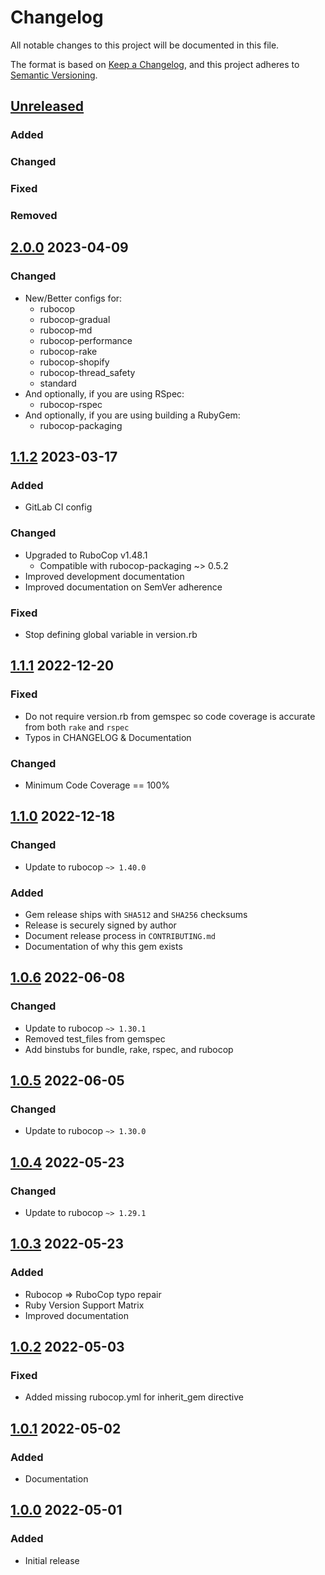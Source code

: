 # Changelog
All notable changes to this project will be documented in this file.

The format is based on [Keep a Changelog](https://keepachangelog.com/en/1.0.0/),
and this project adheres to [Semantic Versioning](https://semver.org/spec/v2.0.0.html).

## [Unreleased]
### Added
### Changed
### Fixed
### Removed

## [2.0.0] 2023-04-09
### Changed
- New/Better configs for:
  - rubocop
  - rubocop-gradual
  - rubocop-md
  - rubocop-performance
  - rubocop-rake
  - rubocop-shopify
  - rubocop-thread_safety
  - standard
- And optionally, if you are using RSpec:
  - rubocop-rspec
- And optionally, if you are using building a RubyGem:
  - rubocop-packaging

## [1.1.2] 2023-03-17
### Added
* GitLab CI config
### Changed
* Upgraded to RuboCop v1.48.1
  * Compatible with rubocop-packaging ~> 0.5.2
* Improved development documentation
* Improved documentation on SemVer adherence
### Fixed
* Stop defining global variable in version.rb

## [1.1.1] 2022-12-20
### Fixed
* Do not require version.rb from gemspec so code coverage is accurate from both `rake` and `rspec`
* Typos in CHANGELOG & Documentation
### Changed
* Minimum Code Coverage == 100%

## [1.1.0] 2022-12-18
### Changed
* Update to rubocop `~> 1.40.0`
### Added
* Gem release ships with `SHA512` and `SHA256` checksums
* Release is securely signed by author
* Document release process in `CONTRIBUTING.md`
* Documentation of why this gem exists

## [1.0.6] 2022-06-08
### Changed
* Update to rubocop `~> 1.30.1`
* Removed test_files from gemspec
* Add binstubs for bundle, rake, rspec, and rubocop

## [1.0.5] 2022-06-05
### Changed
* Update to rubocop `~> 1.30.0`

## [1.0.4] 2022-05-23
### Changed
* Update to rubocop `~> 1.29.1`

## [1.0.3] 2022-05-23
### Added
* Rubocop => RuboCop typo repair
* Ruby Version Support Matrix
* Improved documentation

## [1.0.2] 2022-05-03
### Fixed
* Added missing rubocop.yml for inherit_gem directive

## [1.0.1] 2022-05-02
### Added
* Documentation

## [1.0.0] 2022-05-01
### Added
* Initial release

[Unreleased]: https://github.com/rubocop-lts/rubocop-ruby3_0/compare/v2.0.0...HEAD
[2.0.0]: https://github.com/rubocop-lts/rubocop-ruby3_0/compare/v1.1.2...v2.0.0
[1.1.2]: https://github.com/rubocop-lts/rubocop-ruby3_0/compare/v1.1.1...v1.1.2
[1.1.1]: https://github.com/rubocop-lts/rubocop-ruby3_0/compare/v1.1.0...v1.1.1
[1.1.0]: https://github.com/rubocop-lts/rubocop-ruby3_0/compare/v1.0.6...v1.1.0
[1.0.6]: https://github.com/rubocop-lts/rubocop-ruby3_0/compare/v1.0.5...v1.0.6
[1.0.5]: https://github.com/rubocop-lts/rubocop-ruby3_0/compare/v1.0.4...v1.0.5
[1.0.4]: https://github.com/rubocop-lts/rubocop-ruby3_0/compare/v1.0.3...v1.0.4
[1.0.3]: https://github.com/rubocop-lts/rubocop-ruby3_0/compare/v1.0.2...v1.0.3
[1.0.2]: https://github.com/rubocop-lts/rubocop-ruby3_0/compare/v1.0.1...v1.0.2
[1.0.1]: https://github.com/rubocop-lts/rubocop-ruby3_0/compare/v1.0.0...v1.0.1
[1.0.0]: https://github.com/rubocop-lts/rubocop-ruby3_0/compare/251b24f1147b3a42a16465663be1f08c93e8affc...v1.0.0
